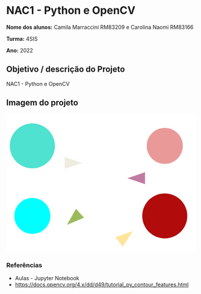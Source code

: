 # NAC1 - Python e OpenCV

**Nome dos alunos:** Camila Marraccini RM83209 e Carolina Naomi RM83166

**Turma:** 4SIS

**Ano:** 2022

## Objetivo / descrição do Projeto

NAC1 - Python e OpenCV


## Imagem do projeto

<img src="/circulo.png" width="550">



### Referências 

* Aulas - Jupyter Notebook
* https://docs.opencv.org/4.x/dd/d49/tutorial_py_contour_features.html
